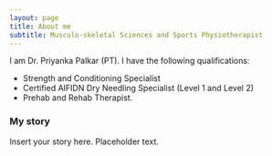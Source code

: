 ```yaml
---
layout: page
title: About me
subtitle: Musculo-skeletal Sciences and Sports Physiotherapist
---
```


I am Dr. Priyanka Palkar (PT). I have the following qualifications:

- Strength and Conditioning Specialist
- Certified AIFIDN Dry Needling Specialist (Level 1 and Level 2)
- Prehab and Rehab Therapist.


### My story

Insert your story here. Placeholder text.
